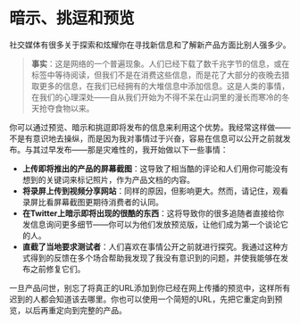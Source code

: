 # 暗示、挑逗和预览

社交媒体有很多关于探索和炫耀你在寻找新信息和了解新产品方面比别人强多少。

> **事实**：这是网络的一个普遍现象。人们已经下载了数千兆字节的信息，或在标签中等待阅读，但我们不是在消费这些信息，而是花了大部分的夜晚去猎取更多的信息，在我们已经拥有的大堆信息中添加信息。这是人类的事情，在我们的心理深处——自从我们开始为不得不呆在山洞里的漫长而寒冷的冬天抢夺食物以来。

你可以通过预览、暗示和挑逗即将发布的信息来利用这个优势。我经常这样做——不是有意识地去操纵，而是因为我对事情过于兴奋，容易在信息可以公开之前就发布。与其过早发布——那是灾难性的，我开始做以下一些事情：

-   **上传即将推出的产品的屏幕截图**：这导致了相当酷的评论和人们用你可能没有想到的关键词来标记照片，作为产品文档的内容。
-   **将录屏上传到视频分享网站**：同样的原因，但影响更大。然而，请记住，观看录屏比看屏幕截图更期待消费者的认同。
-   **在Twitter上暗示即将出现的很酷的东西**：这将导致你的很多追随者直接给你发信息询问更多细节——你可以为他们发放预览版，让他们成为第一个谈论它的人。
-   **直截了当地要求测试者**：人们喜欢在事情公开之前就进行探究。我通过这种方式得到的反馈在多个场合帮助我发现了我没有意识到的问题，并使我能够在发布之前修复它们。

一旦产品问世，别忘了将真正的URL添加到你已经在网上传播的预览中，这样所有迟到的人都会知道该去哪里。你也可以使用一个简短的URL，先把它重定向到预览，以后再重定向到完整的产品。